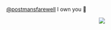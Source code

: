  [@postmansfarewell](https://github.com/postmansfarewell) I own you 🐾
<p align="center">
<img src=https://i.postimg.cc/qBmDLqSb/IMG-4832.jpg>

  


